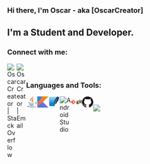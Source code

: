 ### Hi there, I'm Oscar - aka [OscarCreator]

## I'm a Student and Developer.

### Connect with me:
[<img align="left" alt="OscarCreator | Stack Overflow" width="22px" src="https://cdn.jsdelivr.net/npm/simple-icons@3.5.0/icons/stackoverflow.svg" />][stackoverflow]
[<img align="left" alt="OscarCreator | Email" width="22px" src="https://cdn.jsdelivr.net/npm/simple-icons@3.5.0/icons/gmail.svg" />][email]

<br />

### Languages and Tools:

<img align="left" alt="Java" width="26px" src="https://raw.githubusercontent.com/github/explore/80688e429a7d4ef2fca1e82350fe8e3517d3494d/topics/java/java.png" />
<img align="left" alt="Kotlin" width="26px" src="https://raw.githubusercontent.com/github/explore/80688e429a7d4ef2fca1e82350fe8e3517d3494d/topics/kotlin/kotlin.png" />
<img align="left" alt="Sqlite" width="26px" src="https://raw.githubusercontent.com/github/explore/78df643247d429f6cc873026c0622819ad797942/topics/sqlite/sqlite.png" />
<img align="left" alt="AndroidStudio" width="26px" src="https://upload.wikimedia.org/wikipedia/commons/thumb/3/34/Android_Studio_icon.svg/64px-Android_Studio_icon.svg.png" />
<img align="left" alt="Git" width="26px" src="https://raw.githubusercontent.com/github/explore/80688e429a7d4ef2fca1e82350fe8e3517d3494d/topics/git/git.png" />
<img align="left" alt="GitHub" width="26px" src="https://raw.githubusercontent.com/github/explore/78df643247d429f6cc873026c0622819ad797942/topics/github/github.png" />

<br />

<img align="center" src="https://github-readme-stats.vercel.app/api?username=OscarCreator&show_icons=true&count_private=true" />

[stackoverflow]: https://stackoverflow.com/users/11883666/oscarcreator
[email]: mailto:oscar.creator13@gmail.com
